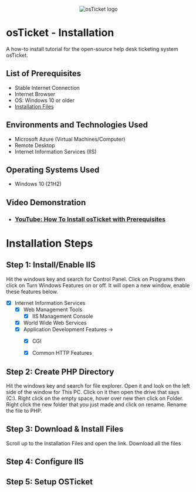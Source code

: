 <p align="center">
<img src="https://i.imgur.com/Clzj7Xs.png" alt="osTicket logo"/>
</p>

<h1>osTicket - Installation</h1>
A how-to install tutorial for the open-source help desk ticketing system osTicket.<br />

<h2>List of Prerequisites</h2>

- Stable Internet Connection
- Internet Browser
- OS: Windows 10 or older
- <a href="https://drive.google.com/drive/u/2/folders/1APMfNyfNzcxZC6EzdaNfdZsUwxWYChf6">Installation Files</a></h3>


<h2>Environments and Technologies Used</h2>

- Microsoft Azure (Virtual Machines/Computer)
- Remote Desktop
- Internet Information Services (IIS)

<h2>Operating Systems Used </h2>

- Windows 10</b> (21H2)
  
<h2>Video Demonstration</h2>

- ### [YouTube: How To Install osTicket with Prerequisites](https://www.youtube.com)
  
<h1>Installation Steps</h1>

<h2>Step 1: Install/Enable IIS</h2>

Hit the windows key and search for Control Panel. Click on Programs then click on Turn Windows Features on or off.
It will open a new window, enable these features below.

- [X] Internet Information Services
  - [X] Web Management Tools
     - [X] IIS Management Console
  - [X]  World Wide Web Services
    - [X]  Application Development Features ->
       - [X] CGI
       - [X] Common HTTP Features


<h2>Step 2: Create PHP Directory</h2>
Hit the windows key and search for file explorer. Open it and look on the left side of the window for This PC. Click on it then open the drive that says (C:). Right click on the empty space, hover over new then click on Folder. Right click the new folder that you just made and click on rename. Rename the file to PHP.


<h2>Step 3: Download & Install Files</h2>
Scroll up to the Installation Files and open the link. Download all the files


<h2>Step 4: Configure IIS</h2>



<h2>Step 5: Setup OSTicket</h2>

